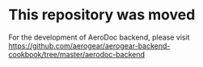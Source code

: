 # This repository was moved

For the development of AeroDoc backend, please visit https://github.com/aerogear/aerogear-backend-cookbook/tree/master/aerodoc-backend


